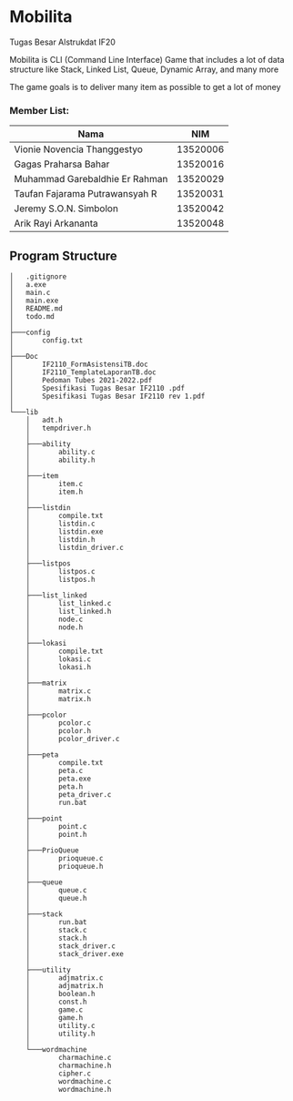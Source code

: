 # Mobilita

Tugas Besar Alstrukdat IF20

Mobilita is CLI (Command Line Interface) Game that includes a lot of data structure like Stack, Linked List, Queue, Dynamic Array, and many more

The game goals is to deliver many item as possible to get a lot of money

### Member List:
| Nama | NIM |
| ------------- |:-------------:|
| Vionie Novencia Thanggestyo | 13520006 |
| Gagas Praharsa Bahar |13520016|
| Muhammad Garebaldhie Er Rahman | 13520029|
| Taufan Fajarama Putrawansyah R | 13520031 |
| Jeremy S.O.N. Simbolon | 13520042 |
| Arik Rayi Arkananta | 13520048 |

## Program Structure

```
│   .gitignore
│   a.exe
│   main.c
│   main.exe
│   README.md
│   todo.md
│
├───config
│       config.txt
│
├───Doc
│       IF2110_FormAsistensiTB.doc
│       IF2110_TemplateLaporanTB.doc
│       Pedoman Tubes 2021-2022.pdf
│       Spesifikasi Tugas Besar IF2110 .pdf
│       Spesifikasi Tugas Besar IF2110 rev 1.pdf
│
└───lib
    │   adt.h
    │   tempdriver.h
    │
    ├───ability
    │       ability.c
    │       ability.h
    │
    ├───item
    │       item.c
    │       item.h
    │
    ├───listdin
    │       compile.txt
    │       listdin.c
    │       listdin.exe
    │       listdin.h
    │       listdin_driver.c
    │
    ├───listpos
    │       listpos.c
    │       listpos.h
    │
    ├───list_linked
    │       list_linked.c
    │       list_linked.h
    │       node.c
    │       node.h
    │
    ├───lokasi
    │       compile.txt
    │       lokasi.c
    │       lokasi.h
    │
    ├───matrix
    │       matrix.c
    │       matrix.h
    │
    ├───pcolor
    │       pcolor.c
    │       pcolor.h
    │       pcolor_driver.c
    │
    ├───peta
    │       compile.txt
    │       peta.c
    │       peta.exe
    │       peta.h
    │       peta_driver.c
    │       run.bat
    │
    ├───point
    │       point.c
    │       point.h
    │
    ├───PrioQueue
    │       prioqueue.c
    │       prioqueue.h
    │
    ├───queue
    │       queue.c
    │       queue.h
    │
    ├───stack
    │       run.bat
    │       stack.c
    │       stack.h
    │       stack_driver.c
    │       stack_driver.exe
    │
    ├───utility
    │       adjmatrix.c
    │       adjmatrix.h
    │       boolean.h
    │       const.h
    │       game.c
    │       game.h
    │       utility.c
    │       utility.h
    │
    └───wordmachine
            charmachine.c
            charmachine.h
            cipher.c
            wordmachine.c
            wordmachine.h
```
